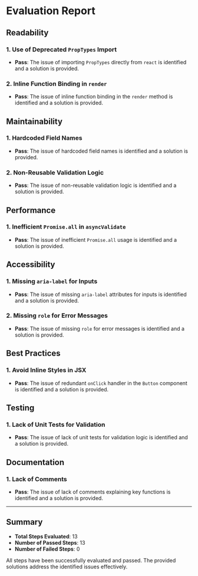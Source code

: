 # Evaluation Report

## Readability
### 1. Use of Deprecated `PropTypes` Import
- **Pass**: The issue of importing `PropTypes` directly from `react` is identified and a solution is provided.

### 2. Inline Function Binding in `render`
- **Pass**: The issue of inline function binding in the `render` method is identified and a solution is provided.

## Maintainability
### 1. Hardcoded Field Names
- **Pass**: The issue of hardcoded field names is identified and a solution is provided.

### 2. Non-Reusable Validation Logic
- **Pass**: The issue of non-reusable validation logic is identified and a solution is provided.

## Performance
### 1. Inefficient `Promise.all` in `asyncValidate`
- **Pass**: The issue of inefficient `Promise.all` usage is identified and a solution is provided.

## Accessibility
### 1. Missing `aria-label` for Inputs
- **Pass**: The issue of missing `aria-label` attributes for inputs is identified and a solution is provided.

### 2. Missing `role` for Error Messages
- **Pass**: The issue of missing `role` for error messages is identified and a solution is provided.

## Best Practices
### 1. Avoid Inline Styles in JSX
- **Pass**: The issue of redundant `onClick` handler in the `Button` component is identified and a solution is provided.

## Testing
### 1. Lack of Unit Tests for Validation
- **Pass**: The issue of lack of unit tests for validation logic is identified and a solution is provided.

## Documentation
### 1. Lack of Comments
- **Pass**: The issue of lack of comments explaining key functions is identified and a solution is provided.

---

## Summary
- **Total Steps Evaluated**: 13
- **Number of Passed Steps**: 13
- **Number of Failed Steps**: 0

All steps have been successfully evaluated and passed. The provided solutions address the identified issues effectively.